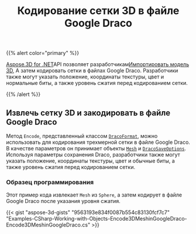 ﻿---
title: Кодирование сетки 3D в файле Google Draco
type: docs
weight: 60
url: /ru/net/encoding-3d-mesh-in-the-google-draco-file/
description: Aspose.3D for .NET API позволяет разработчикам импортировать модель 3D, а затем кодировать сетки в файлах Google Draco. Разработчики также могут указать положение, координаты текстуры, цвет и нормальные биты, а также уровень сжатия перед кодированием сетки.
---
{{% alert color="primary" %}}

[Aspose.3D for .NET](https://products.aspose.com/3d/net/)API позволяет разработчикам[Импортировать модель 3D](/3d/ru/net/create-and-read-an-existing-3d-scene/#createandreadanexisting3dscene-readinga3dscene), А затем кодировать сетки в файлах Google Draco. Разработчики также могут указать положение, координаты текстуры, цвет и нормальные биты, а также уровень сжатия перед кодированием сетки.

{{% /alert %}}
## **Извлечь сетку 3D и закодировать в файле Google Draco**
Метод `Encode`, представленный классом [`DracoFormat`](https://reference.aspose.com/net/3d/aspose.threed.formats/dracoformat), можно использовать для кодирования трехмерной сетки в файле Google Draco. В качестве параметров он принимает объекты [`Mesh`](https://reference.aspose.com/net/3d/aspose.threed.entities/mesh) и [`DracoSaveOptions`](https://reference.aspose.com/net/3d/aspose.threed.formats.draco/dracosaveoptions). Используя параметры сохранения Draco, разработчики также могут указать положение, координаты текстуры, цвет и обычные биты, а также уровень сжатия перед кодированием сетки.
### **Образец программирования**
Этот пример кода извлекает `Mesh` из `Sphere`, а затем кодирует в файле Google Draco после указания уровня сжатия.

{{< gist "aspose-3d-gists" "9563193e834f0087b554c83130fcf7c7" "Examples-CSharp-Working-with-Objects-Encode3DMeshinGoogleDraco-Encode3DMeshinGoogleDraco.cs" >}}
